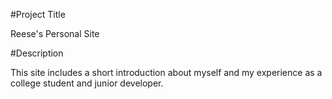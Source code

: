 #Project Title

Reese's Personal Site

#Description

This site includes a short introduction about myself and my experience as a college student and junior developer.